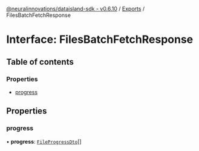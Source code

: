[@neuralinnovations/dataisland-sdk - v0.6.10](../../README.md) / [Exports](../modules.md) / FilesBatchFetchResponse

# Interface: FilesBatchFetchResponse

## Table of contents

### Properties

- [progress](FilesBatchFetchResponse.md#progress)

## Properties

### progress

• **progress**: [`FileProgressDto`](FileProgressDto.md)[]
